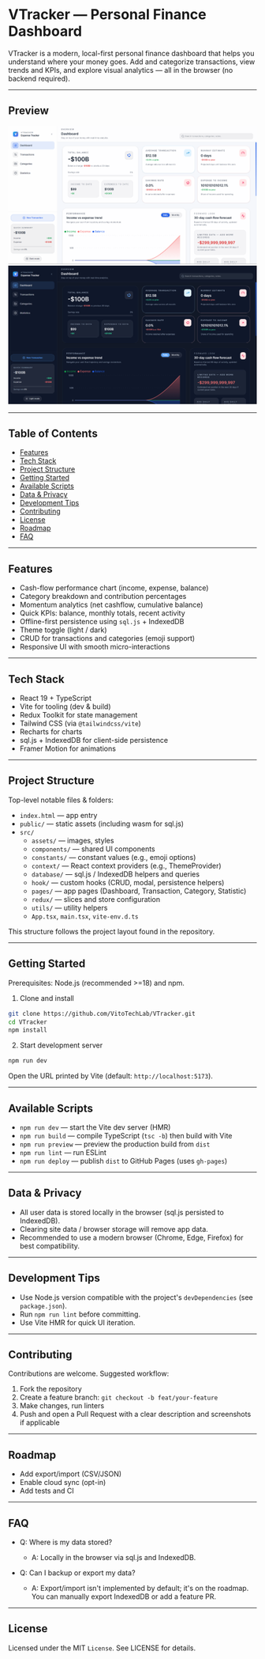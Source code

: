 
# VTracker — Personal Finance Dashboard

VTracker is a modern, local-first personal finance dashboard that helps you understand where your money goes. Add and categorize transactions, view trends and KPIs, and explore visual analytics — all in the browser (no backend required).

---

## Preview

![VTracker – Dashboard Light Mode](./src/assets/screenshots/dashboard-light.png)
![VTracker – Dashboard Dark Mode](./src/assets/screenshots/dashboard-dark.png)

---


## Table of Contents
- [Features](#features)
- [Tech Stack](#tech-stack)
- [Project Structure](#project-structure)
- [Getting Started](#getting-started)
- [Available Scripts](#available-scripts)
- [Data & Privacy](#data--privacy)
- [Development Tips](#development-tips)
- [Contributing](#contributing)
- [License](#license)
- [Roadmap](#roadmap)
- [FAQ](#faq)

---

## Features

- Cash-flow performance chart (income, expense, balance)
- Category breakdown and contribution percentages
- Momentum analytics (net cashflow, cumulative balance)
- Quick KPIs: balance, monthly totals, recent activity
- Offline-first persistence using `sql.js` + IndexedDB
- Theme toggle (light / dark)
- CRUD for transactions and categories (emoji support)
- Responsive UI with smooth micro-interactions

---

## Tech Stack

- React 19 + TypeScript
- Vite for tooling (dev & build)
- Redux Toolkit for state management
- Tailwind CSS (via `@tailwindcss/vite`)
- Recharts for charts
- sql.js + IndexedDB for client-side persistence
- Framer Motion for animations

---

## Project Structure

Top-level notable files & folders:

- `index.html` — app entry
- `public/` — static assets (including wasm for sql.js)
- `src/`
   - `assets/` — images, styles
   - `components/` — shared UI components
   - `constants/` — constant values (e.g., emoji options)
   - `context/` — React context providers (e.g., ThemeProvider)
   - `database/` — sql.js / IndexedDB helpers and queries
   - `hook/` — custom hooks (CRUD, modal, persistence helpers)
   - `pages/` — app pages (Dashboard, Transaction, Category, Statistic)
   - `redux/` — slices and store configuration
   - `utils/` — utility helpers
   - `App.tsx`, `main.tsx`, `vite-env.d.ts`

This structure follows the project layout found in the repository.

---

## Getting Started

Prerequisites: Node.js (recommended >=18) and npm.

1. Clone and install

```bash
git clone https://github.com/VitoTechLab/VTracker.git
cd VTracker
npm install
```

2. Start development server

```bash
npm run dev
```

Open the URL printed by Vite (default: `http://localhost:5173`).

---

## Available Scripts

- `npm run dev` — start the Vite dev server (HMR)
- `npm run build` — compile TypeScript (`tsc -b`) then build with Vite
- `npm run preview` — preview the production build from `dist`
- `npm run lint` — run ESLint
- `npm run deploy` — publish `dist` to GitHub Pages (uses `gh-pages`)

---

## Data & Privacy

- All user data is stored locally in the browser (sql.js persisted to IndexedDB).
- Clearing site data / browser storage will remove app data.
- Recommended to use a modern browser (Chrome, Edge, Firefox) for best compatibility.

---

## Development Tips

- Use Node.js version compatible with the project's `devDependencies` (see `package.json`).
- Run `npm run lint` before committing.
- Use Vite HMR for quick UI iteration.

---

## Contributing

Contributions are welcome. Suggested workflow:

1. Fork the repository
2. Create a feature branch: `git checkout -b feat/your-feature`
3. Make changes, run linters
4. Push and open a Pull Request with a clear description and screenshots if applicable

---

## Roadmap

- Add export/import (CSV/JSON)
- Enable cloud sync (opt-in)
- Add tests and CI

---

## FAQ

- Q: Where is my data stored?
  - A: Locally in the browser via sql.js and IndexedDB.

- Q: Can I backup or export my data?
   - A: Export/import isn't implemented by default; it's on the roadmap. You can manually export IndexedDB or add a feature PR.

---

## License

Licensed under the MIT `License`. See LICENSE
 for details.
